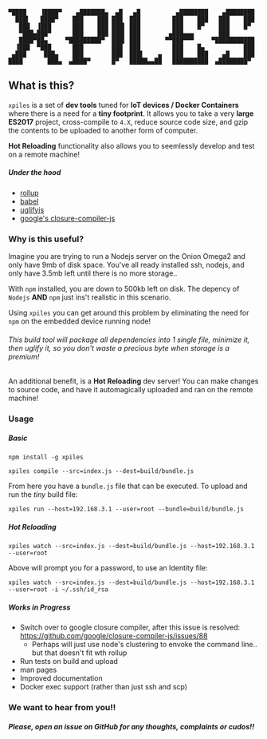 ```
▀████    ▐████▀    ▄███████▄  ▄█   ▄█          ▄████████    ▄████████ 
  ███▌   ████▀    ███    ███ ███  ███         ███    ███   ███    ███ 
   ███  ▐███      ███    ███ ███▌ ███         ███    █▀    ███    █▀  
   ▀███▄███▀      ███    ███ ███▌ ███        ▄███▄▄▄       ███        
   ████▀██▄     ▀█████████▀  ███▌ ███       ▀▀███▀▀▀     ▀███████████ 
  ▐███  ▀███      ███        ███  ███         ███    █▄           ███ 
 ▄███     ███▄    ███        ███  ███▌    ▄   ███    ███    ▄█    ███ 
████       ███▄  ▄████▀      █▀   █████▄▄██   ██████████  ▄████████▀  

```

## What is this?
`xpiles` is a set of **dev tools** tuned for **IoT devices / Docker Containers** where there is a need for a **tiny footprint**. It allows you to take a very **large** **ES2017** project, cross-compile to `4.X`, reduce source code size, and gzip the contents to be uploaded to another form of computer.

**Hot Reloading** functionality also allows you to seemlessly develop and test on a remote machine!

##### Under the hood
- [rollup](https://rollupjs.org/guide/en)
- [babel](https://babeljs.io/)
- [uglifyjs](https://github.com/mishoo/UglifyJS2/tree/harmony)
- [google's closure-compiler-js](https://github.com/google/closure-compiler-js)

### Why is this useful?

Imagine you are trying to run a Nodejs server on the Onion Omega2 and only have 9mb of disk space. You've all ready installed ssh, nodejs, and only have 3.5mb left until there is no more storage.. 

With `npm` installed, you are down to 500kb left on disk. The depency of `Nodejs` **AND** `npm` just ins't realistic in this scenario.

Using `xpiles` you can get around this problem by eliminating the need for `npm` on the embedded device running node! 

###### This build tool will package all dependencies into 1 single file, minimize it, then uglify it, so you don't waste a precious byte when storage is a premium!

An additional benefit, is a **Hot Reloading** dev server! You can make changes to source code, and have it automagically uploaded and ran on the remote machine!

### Usage

##### Basic

```
npm install -g xpiles

xpiles compile --src=index.js --dest=build/bundle.js
```

From here you have a `bundle.js` file that can be executed. To upload and run the *tiny* build file:

```
xpiles run --host=192.168.3.1 --user=root --bundle=build/bundle.js
```

##### Hot Reloading

```
xpiles watch --src=index.js --dest=build/bundle.js --host=192.168.3.1 --user=root
```
Above will prompt you for a password, to use an Identity file:
```
xpiles watch --src=index.js --dest=build/bundle.js --host=192.168.3.1 --user=root -i ~/.ssh/id_rsa
```


##### Works in Progress
- Switch over to google closure compiler, after this issue is resolved: https://github.com/google/closure-compiler-js/issues/88
  - Perhaps will just use node's clustering to envoke the command line.. but that doesn't fit wth rollup
- Run tests on build and upload
- man pages
- Improved documentation
- Docker exec support (rather than just ssh and scp)

### We want to hear from you!!
##### Please, open an issue on GitHub for any thoughts, complaints or cudos!!